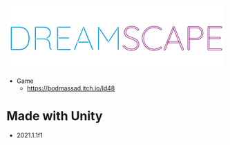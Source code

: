 ![Dreamsacpe Logo](/Assets/Sprites/UI/Logo.png)
- Game
  - https://bodmassad.itch.io/ld48
  
# Made with Unity
- 2021.1.1f1
